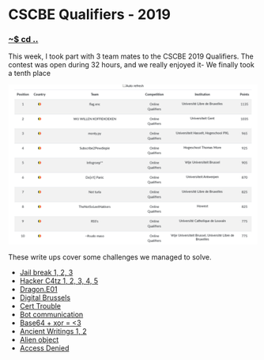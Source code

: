 # CSCBE Qualifiers - 2019

### [~$ cd ..](../)

This week, I took part with 3 team mates to the CSCBE 2019 Qualifiers. The contest was open during 32 hours, and we really enjoyed it- We finally took a tenth place

![scoreboard](scoreboard.png)

These write ups cover some challenges we managed to solve.

* [Jail break 1, 2, 3](jail_break/)
* [Hacker C4tz 1, 2, 3, 4, 5](hacker_c4tz/)
* [Dragon.E01](Dragon.E01)
* [Digital Brussels](digital_brussels/)
* [Cert Trouble](cert_trouble/)
* [Bot communication](bot_communication/)
* [Base64  + xor = <3](base64_xor/)
* [Ancient Writings 1, 2](ancient_writings/)
* [Alien object](alien_object/)
* [Access Denied](access_denied/)

